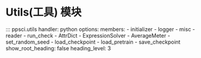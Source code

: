 # Utils(工具) 模块

::: ppsci.utils
    handler: python
    options:
      members:
        - initializer
        - logger
        - misc
        - reader
        - run_check
        - AttrDict
        - ExpressionSolver
        - AverageMeter
        - set_random_seed
        - load_checkpoint
        - load_pretrain
        - save_checkpoint
      show_root_heading: false
      heading_level: 3

